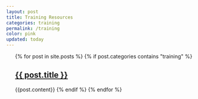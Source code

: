 ```yaml
---
layout: post
title: Training Resources
categories: training
permalink: /training
color: pink
updated: today
---
```


<ul>
{% for post in site.posts %}
    {% if post.categories contains "training" %}
        <h2><a href="{{ post.url }}">{{ post.title }}</a></h2>
        {{post.content}}
    {% endif %}
{% endfor %}
</ul>
